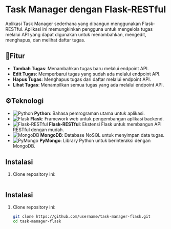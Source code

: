 # Task Manager dengan Flask-RESTful

Aplikasi Task Manager sederhana yang dibangun menggunakan Flask-RESTful. Aplikasi ini memungkinkan pengguna untuk mengelola tugas melalui API yang dapat digunakan untuk menambahkan, mengedit, menghapus, dan melihat daftar tugas.

## 🎯Fitur
- **Tambah Tugas**: Menambahkan tugas baru melalui endpoint API.
- **Edit Tugas**: Memperbarui tugas yang sudah ada melalui endpoint API.
- **Hapus Tugas**: Menghapus tugas dari daftar melalui endpoint API.
- **Lihat Tugas**: Menampilkan semua tugas yang ada melalui endpoint API.

## ⚙️Teknologi
- ![Python](https://img.shields.io/badge/Python-3.8+-blue) **Python**: Bahasa pemrograman utama untuk aplikasi.
- ![Flask](https://img.shields.io/badge/Flask-2.1+-red) **Flask**: Framework web untuk pengembangan aplikasi backend.
- ![Flask-RESTful](https://img.shields.io/badge/Flask--RESTful-0.3.9-green) **Flask-RESTful**: Ekstensi Flask untuk membangun API RESTful dengan mudah.
- ![MongoDB](https://img.shields.io/badge/MongoDB-4.4+-green) **MongoDB**: Database NoSQL untuk menyimpan data tugas.
- ![PyMongo](https://img.shields.io/badge/PyMongo-3.11+-blue) **PyMongo**: Library Python untuk berinteraksi dengan MongoDB.

## Instalasi
1. Clone repository ini:
   ```bash

## Instalasi
1. Clone repository ini:
   ```bash
   git clone https://github.com/username/task-manager-flask.git
   cd task-manager-flask
